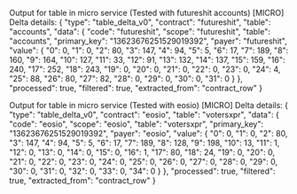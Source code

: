 Output for table in micro service (Tested with futureshit accounts)
[MICRO] Delta details: {
"type": "table_delta_v0",
"contract": "futureshit",
"table": "accounts",
"data": {
"code": "futureshit",
"scope": "futureshit",
"table": "accounts",
"primary_key": "13623676251529019392",
"payer": "futureshit",
"value": {
"0": 0,
"1": 0,
"2": 80,
"3": 147,
"4": 94,
"5": 5,
"6": 17,
"7": 189,
"8": 160,
"9": 164,
"10": 127,
"11": 33,
"12": 91,
"13": 132,
"14": 137,
"15": 159,
"16": 240,
"17": 252,
"18": 243,
"19": 0,
"20": 0,
"21": 0,
"22": 0,
"23": 0,
"24": 4,
"25": 88,
"26": 80,
"27": 82,
"28": 0,
"29": 0,
"30": 0,
"31": 0
}
},
"processed": true,
"filtered": true,
"extracted_from": "contract_row"
}

Output for table in micro service (Tested with eosio)
[MICRO] Delta details: {
"type": "table_delta_v0",
"contract": "eosio",
"table": "votersxpr",
"data": {
"code": "eosio",
"scope": "eosio",
"table": "votersxpr",
"primary_key": "13623676251529019392",
"payer": "eosio",
"value": {
"0": 0,
"1": 0,
"2": 80,
"3": 147,
"4": 94,
"5": 5,
"6": 17,
"7": 189,
"8": 128,
"9": 198,
"10": 13,
"11": 1,
"12": 0,
"13": 0,
"14": 0,
"15": 0,
"16": 1,
"17": 80,
"18": 24,
"19": 0,
"20": 0,
"21": 0,
"22": 0,
"23": 0,
"24": 0,
"25": 0,
"26": 0,
"27": 0,
"28": 0,
"29": 0,
"30": 0,
"31": 0,
"32": 0,
"33": 0,
"34": 0
}
},
"processed": true,
"filtered": true,
"extracted_from": "contract_row"
}
